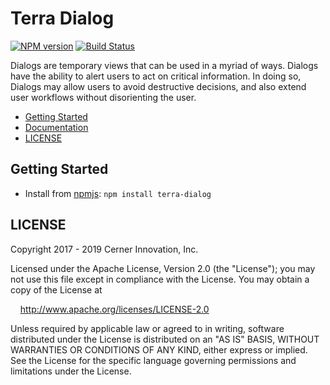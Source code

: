 # Terra Dialog


[![NPM version](https://badgen.net/npm/v/terra-dialog)](https://www.npmjs.org/package/terra-dialog)
[![Build Status](https://badgen.net/travis/cerner/terra-core)](https://travis-ci.com/cerner/terra-core)

Dialogs are temporary views that can be used in a myriad of ways. Dialogs have the ability to alert users to act on critical information. In doing so, Dialogs may allow users to avoid destructive decisions, and also extend user workflows without disorienting the user.

- [Getting Started](#getting-started)
- [Documentation](https://github.com/cerner/terra-core/tree/master/packages/terra-dialog/docs)
- [LICENSE](#license)

## Getting Started

- Install from [npmjs](https://www.npmjs.com): `npm install terra-dialog`

## LICENSE

Copyright 2017 - 2019 Cerner Innovation, Inc.

Licensed under the Apache License, Version 2.0 (the "License"); you may not use this file except in compliance with the License. You may obtain a copy of the License at

&nbsp;&nbsp;&nbsp;&nbsp;http://www.apache.org/licenses/LICENSE-2.0

Unless required by applicable law or agreed to in writing, software distributed under the License is distributed on an "AS IS" BASIS, WITHOUT WARRANTIES OR CONDITIONS OF ANY KIND, either express or implied. See the License for the specific language governing permissions and limitations under the License.
